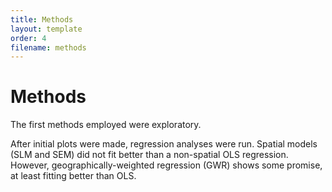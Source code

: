 ```yaml
---
title: Methods
layout: template
order: 4
filename: methods
---
```


# Methods

The first methods employed were exploratory.

<div class="flourish-embed" data-src="story/837076"><script src="https://public.flourish.studio/resources/embed.js"></script></div>


After initial plots were made, regression analyses were run. Spatial models (SLM and SEM) did not fit better than a non-spatial OLS regression. However, geographically-weighted regression (GWR) shows some promise, at least fitting better than OLS.
